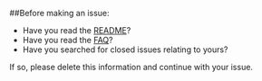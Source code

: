 ##Before making an issue:

* Have you read the [README](https://github.com/DiscordStudios/scriptfodder-issues/blob/master/README.md)?
* Have you read the [FAQ](https://github.com/DiscordStudios/scriptfodder-issues/blob/master/FAQ.md)?
* Have you searched for closed issues relating to yours?

If so, please delete this information and continue with your issue.
